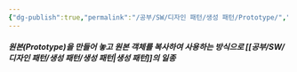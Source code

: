 ```yaml
---
{"dg-publish":true,"permalink":"/공부/SW/디자인 패턴/생성 패턴/Prototype/","dgPassFrontmatter":true}
---
```


##### 원본(Prototype)을 만들어 놓고 원본 객체를 복사하여 사용하는 방식으로 [[공부/SW/디자인 패턴/생성 패턴/생성 패턴\|생성 패턴]]의 일종